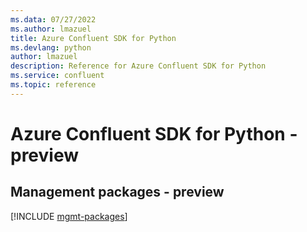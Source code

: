 ```yaml
---
ms.data: 07/27/2022
ms.author: lmazuel
title: Azure Confluent SDK for Python
ms.devlang: python
author: lmazuel
description: Reference for Azure Confluent SDK for Python
ms.service: confluent
ms.topic: reference
---
```

# Azure Confluent SDK for Python - preview

## Management packages - preview
[!INCLUDE [mgmt-packages](confluent-mgmt-index.md)]